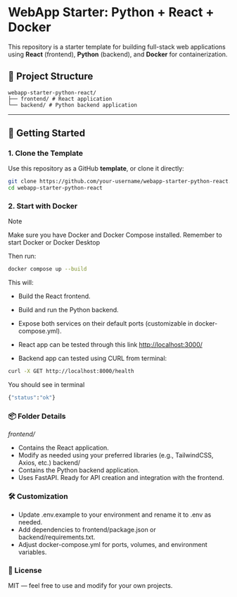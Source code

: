 # WebApp Starter: Python + React + Docker

This repository is a starter template for building full-stack web applications using **React** (frontend), **Python** (backend), and **Docker** for containerization.

## 📁 Project Structure

```
webapp-starter-python-react/
├── frontend/ # React application
└── backend/ # Python backend application
```

---

## 🚀 Getting Started

### 1. Clone the Template

Use this repository as a GitHub **template**, or clone it directly:

```bash
git clone https://github.com/your-username/webapp-starter-python-react.git
cd webapp-starter-python-react
```

### 2. Start with Docker

> [!NOTE]
> Make sure you have Docker and Docker Compose installed.
> Remember to start Docker or Docker Desktop

Then run:

```bash
docker compose up --build
```

This will:

- Build the React frontend.
- Build and run the Python backend.
- Expose both services on their default ports (customizable in docker-compose.yml).

- React app can be tested through this link [http://localhost:3000/](http://localhost:3000/)
- Backend app can tested using CURL from terminal:

```bash
curl -X GET http://localhost:8000/health
```

You should see in terminal

```bash
{"status":"ok"}
```

### 📦 Folder Details

_frontend/_

- Contains the React application.
- Modify as needed using your preferred libraries (e.g., TailwindCSS, Axios, etc.)
  backend/
- Contains the Python backend application.
- Uses FastAPI.
  Ready for API creation and integration with the frontend.

### 🛠️ Customization

- Update .env.example to your environment and rename it to .env as needed.
- Add dependencies to frontend/package.json or backend/requirements.txt.
- Adjust docker-compose.yml for ports, volumes, and environment variables.

### 📄 License

MIT — feel free to use and modify for your own projects.

